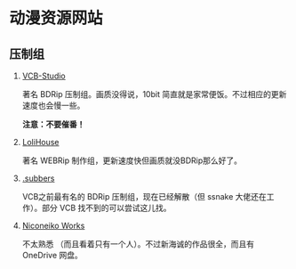# 动漫资源网站

## 压制组

1. [VCB-Studio](https://vcb-s.com)

   著名 BDRip 压制组。画质没得说，10bit 简直就是家常便饭。不过相应的更新速度也会慢一些。

   **注意：不要催番！**

2. [LoliHouse](htttps://loilhouse.cafe)

   著名 WEBRip 制作组，更新速度快但画质就没BDRip那么好了。

3. [.subbers](https://subbers.org)

   VCB之前最有名的 BDRip 压制组，现在已经解散（但 ssnake 大佬还在工作）。部分 VCB 找不到的可以尝试这儿找。

4. [Niconeiko Works](https://media.mxpkx.com/)

   不太熟悉 （而且看着只有一个人）。不过新海诚的作品很全，而且有 OneDrive 网盘。

